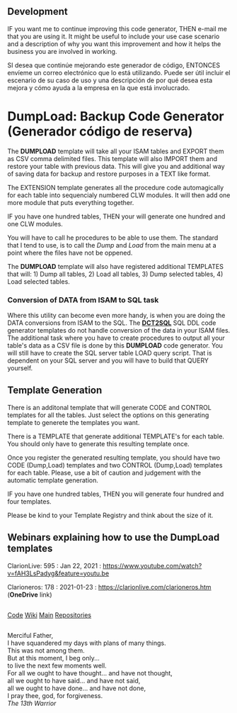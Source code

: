 ## Development
IF you want me to continue improving this code generator, THEN e-mail me that you are using it. 
 It might be useful to include your use case scenario and a description of why you want this 
 improvement and how it helps the business you are involved in working.

SI desea que continúe mejorando este generador de código, ENTONCES envíeme un correo electrónico que lo está utilizando. 
 Puede ser útil incluir el escenario de su caso de uso y una descripción de por qué desea esta mejora
 y cómo ayuda a la empresa en la que está involucrado.
 
# DumpLoad: Backup Code Generator (Generador código de reserva)

The **DUMPLOAD** template will take all your ISAM tables and EXPORT them as CSV comma delimited files.
 This template will also IMPORT them and restore your table with previous data. This will give you
 and additional way of saving data for backup and restore purposes in a TEXT like format.

The EXTENSION template generates all the procedure code automagically for each table into sequencialy numbered CLW modules.
 It will then add one more module that puts everything together.

IF you have one hundred tables, THEN your will generate one hundred and one CLW modules.
 
You will have to call he procedures to be able to use them.  The standard that I tend to use, is to call the _Dump_ and _Load_ from the main menu at a point where the files have not be oppened.

The **DUMPLOAD** template will also have registered additional TEMPLATES that will: 1) Dump all tables, 2) Load all tables, 3) Dump selected tables, 4) Load selected tables.

### Conversion of DATA from ISAM to SQL task
Where this utility can become even more handy, is when you are doing the DATA conversions from ISAM to the SQL.
 The [**DCT2SQL**](https://github.com/RobertArtigas/DCT2SQL) SQL DDL code generator templates do not handle conversion of the data in your ISAM files.
 The additional task where you have to create procedures to output all your table's data as a CSV file is done by this **DUMPLOAD** code generator.
 You will still have to create the SQL server table LOAD query script. That is dependent on your SQL
 server and you will have to build that QUERY yourself.

## Template Generation 
There is an additonal template that will generate CODE and CONTROL templates for all the tables. 
 Just select the options on this generating template to generete the templates you want.


There is a TEMPLATE that generate additional TEMPLATE's for each table. You should only have to generate this resulting template once.

Once you register the generated resulting template, you should have two CODE (Dump,Load) templates and two CONTROL (Dump,Load) templates for each table.
 Please, use a bit of caution and judgement with the automatic template generation. 
 
IF you have one hundred tables, THEN you will generate four hundred and four templates.

Please be kind to your Template Registry and think about the size of it.

## Webinars explaining how to use the DumpLoad templates

ClarionLive: 595 : Jan 22, 2021 : https://www.youtube.com/watch?v=fAH3LsPadyg&feature=youtu.be

Clarioneros: 178 : 2021-01-23 : https://clarionlive.com/clarioneros.htm (**OneDrive** link)


##


[Code](https://github.com/RobertArtigas/DumpLoad) 
[Wiki](https://github.com/RobertArtigas/DumpLoad/wiki) 
[Main](https://github.com/RobertArtigas) 
[Repositories](https://github.com/RobertArtigas?tab=repositories)

 ##
Merciful Father, <br/>
I have squandered my days with plans of many things. <br/>
This was not among them.  <br/>
But at this moment, I beg only... <br/>
to live the next few moments well. <br/>
For all we ought to have thought... and have not thought, <br/>
all we ought to have said... and have not said, <br/>
all we ought to have done... and have not done, <br/>
I pray thee, god, for forgiveness. <br/>
_The 13th Warrior_

